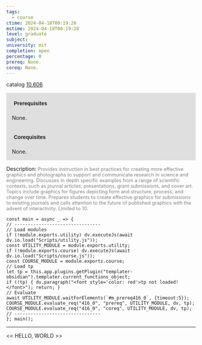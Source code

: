 ```yaml
---
tags:
  - course
ctime: 2024-04-18T00:19:28
mstime: 2024-04-18T00:19:28
level: graduate
subject: 
university: mit
completion: open
percentage: 0
prereq: None.
coreq: None.
---
```


catalog [10.606](http://student.mit.edu/catalog/m10a.html#10.606)

<span style="display: block; padding: 15px; background-color: rgb(100, 100, 100, 0.2);"><font id="m_prereq416_0" style="display: block; font-family: Arial, sans-serif; font-weight: bold; padding: 5px">Prerequisites</font><br><span id="prereq416_0">None.</span></span>
<span style="display: block; padding: 15px; background-color: rgb(100, 100, 100, 0.2);"><font id="m_coreq416_0" style="display: block; font-family: Arial, sans-serif; font-weight: bold; padding: 5px">Corequisites</font><br><span id="coreq416_0">None.</span></span>

<font style="">Description:</font>
<font style="color: grey; font-size: 0.8rem;">Provides instruction in best practices for creating more effective graphics and photographs to support and communicate research in science and engineering. Discusses in depth specific examples from a range of scientific contexts, such as journal articles, presentations, grant submissions, and cover art. Topics include graphics for figures depicting form and structure, process, and change over time. Prepares students to create effective graphics for submissions to existing journals and calls attention to the future of published graphics with the advent of interactivity. Limited to 10.</font>

```dataviewjs
const main = async _ => {
// --------------------------------
// Load modules
if (!module.exports.utility) dv.executeJs(await dv.io.load("Scripts/utility.js"));
const UTILITY_MODULE = module.exports.utility;
if (!module.exports.course) dv.executeJs(await dv.io.load("Scripts/course.js"));
const COURSE_MODULE = module.exports.course;
// Load tp
let tp = this.app.plugins.getPlugin("templater-obsidian").templater.current_functions_object;
if (!tp) { dv.paragraph("<font style='color: red'>tp not loaded!</font>"); return; }
// Evaluate
await UTILITY_MODULE.waitForElements(`#m_prereq416_0`, {timeout:5});
COURSE_MODULE.evaluate_req("416_0", "prereq", UTILITY_MODULE, dv, tp);
COURSE_MODULE.evaluate_req("416_0", "coreq", UTILITY_MODULE, dv, tp);
// --------------------------------
}; main();
```

---

<< HELLO, WORLD >>
